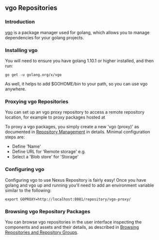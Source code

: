 <!--

    Sonatype Nexus (TM) Open Source Version
    Copyright (c) 2018-present Sonatype, Inc.
    All rights reserved. Includes the third-party code listed at http://links.sonatype.com/products/nexus/oss/attributions.

    This program and the accompanying materials are made available under the terms of the Eclipse Public License Version 1.0,
    which accompanies this distribution and is available at http://www.eclipse.org/legal/epl-v10.html.

    Sonatype Nexus (TM) Professional Version is available from Sonatype, Inc. "Sonatype" and "Sonatype Nexus" are trademarks
    of Sonatype, Inc. Apache Maven is a trademark of the Apache Software Foundation. M2eclipse is a trademark of the
    Eclipse Foundation. All other trademarks are the property of their respective owners.

-->
## vgo Repositories

### Introduction

[vgo](https://github.com/golang/go/wiki/vgo) is a package manager used for golang, which allows you to manage dependencies 
for your golang projects. 

### Installing vgo

You will need to ensure you have golang 1.10.1 or higher installed, and then run:

```
go get -u golang.org/x/vgo
```

As well, it helps to add $GOHOME/bin to your path, so you can use vgo anywhere.

### Proxying vgo Repositories

You can set up an vgo proxy repository to access a remote repository location, for example to proxy packages hosted 
at []()

To proxy a vgo packages, you simply create a new 'vgo (proxy)' as documented in 
[Repository Management](https://help.sonatype.com/display/NXRM3/Configuration#Configuration-RepositoryManagement) in
details. Minimal configuration steps are:

- Define 'Name'
- Define URL for 'Remote storage' e.g. []()
- Select a 'Blob store' for 'Storage'

### Configuring vgo 

Configuring vgo to use Nexus Repository is fairly easy! Once you have golang and vgo up and running you'll need 
to add an environment variable similar to the following:

```
export GOPROXY=http://localhost:8081/repository/vgo-proxy/
```

### Browsing vgo Repository Packages

You can browse vgo repositories in the user interface inspecting the components and assets and their details, as
described in [Browsing Repositories and Repository Groups](https://help.sonatype.com/display/NXRM3/Browsing+Repositories+and+Repository+Groups).
